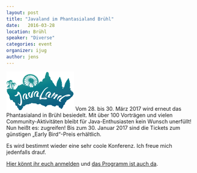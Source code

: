 ```yaml
---
layout: post
title: "Javaland im Phantasialand Brühl"
date:   2016-03-28
location: Brühl
speaker: "Diverse" 
categories: event
organizer: ijug
author: jens
---
```

<img src="/assets/articles/2015/logo_javaland.gif" class="speaker" />
Vom 28. bis 30. März 2017 wird erneut das Phantasialand in Brühl besiedelt. 
Mit über 100 Vorträgen und vielen Community-Aktivitäten bleibt für 
Java-Enthusiasten kein Wunsch unerfüllt! Nun heißt es: zugreifen! 
Bis zum 30. Januar 2017 sind die Tickets zum günstigen „Early Bird“-Preis erhältlich.

Es wird bestimmt wieder eine sehr coole Konferenz. Ich freue mich jedenfalls drauf.

[Hier könnt ihr euch anmelden](http://www.javaland.eu/de/tickets-hotel/) 
und [das Programm ist auch da](https://www.doag.org/konferenz/konferenzplaner/konferenzplaner.php?id=522447). 
 